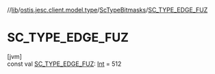 //[lib](../../../index.md)/[ostis.jesc.client.model.type](../index.md)/[ScTypeBitmasks](index.md)/[SC_TYPE_EDGE_FUZ](-s-c_-t-y-p-e_-e-d-g-e_-f-u-z.md)

# SC_TYPE_EDGE_FUZ

[jvm]\
const val [SC_TYPE_EDGE_FUZ](-s-c_-t-y-p-e_-e-d-g-e_-f-u-z.md): [Int](https://kotlinlang.org/api/latest/jvm/stdlib/kotlin/-int/index.html) = 512
